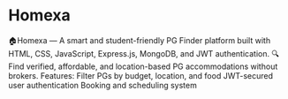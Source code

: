 # Homexa
🏠Homexa — A smart and student-friendly PG Finder platform built with HTML, CSS, JavaScript, Express.js, MongoDB, and JWT authentication.  🔍 Find verified, affordable, and location-based PG accommodations without brokers.   Features:  Filter PGs by budget, location, and food  JWT-secured user authentication  Booking and scheduling system

